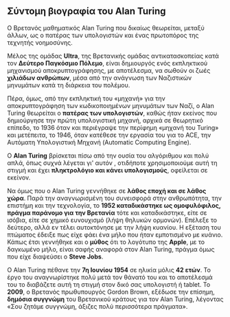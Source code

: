 ## Σύντομη βιογραφία του Alan Turing

Ο Βρετανός μαθηματικός Alan Turing που δικαίως θεωρείται, μεταξύ άλλων, ως ο πατέρας των υπολογιστών και ένας πρωτοπόρος της τεχνητής νοημοσύνης.

Μέλος της ομάδας **Ultra**, της Βρετανικής ομάδας αντικατασκοπείας κατά τον **Δεύτερο Παγκόσμιο Πόλεμο**, είναι δημιουργός ενός εκπληκτικού μηχανισμού αποκρυπτογράφησης, με αποτέλεσμα, να σωθούν οι ζωές **χιλιάδων ανθρώπων**, μέσα από την ανάγνωση των Ναζιστικών μηνυμάτων κατά τη διάρκεια του πολέμου.

Πέρα, όμως, από την εκπληκτική του «μηχανή» για την αποκρυπτογράφηση των κωδικοποιημένων μηνυμάτων των Ναζί, ο Alan Turing θεωρείται ο **πατέρας των υπολογιστών**, καθώς ήταν εκείνος που δημιούργησε την πρώτη υπολογιστική μηχανή, αρχικά σε θεωρητικό επίπεδο, το 1936 όταν και περιέγραψε την περίφημη «μηχανή του Turing» και μετέπειτα, το 1946, όταν κατέθεσε την εργασία του για το ACE, την Αυτόματη Υπολογιστική Μηχανή (Automatic Computing Engine).

Ο **Alan Turing** βρίσκεται πίσω από την ουσία του αλγόριθμου και πολύ απλά, όπως συχνά λέγεται γι' αυτόν , οτιδήποτε χρησιμοποιούμε αυτή τη στιγμή και έχει **πληκτρολόγιο και κάνει υπολογισμούς**, οφείλεται σε εκείνον.

Να όμως που ο Alan Turing γεννήθηκε σε **λάθος εποχή και σε λάθος χώρα**. Παρά την αναγνωρισμένη του συνεισφορά στην ανθρωπότητα, την επιστήμη και την τεχνολογία, το **1952 καταδικάστηκε ως ομοφυλόφιλος, πράγμα παράνομο για την Βρετανία** τότε και καταδικάστηκε, είτε σε ισόβια, είτε σε χημικό ευνουχισμό (λήψη θηλυκών ορμονών). Επέλεξε το δεύτερο, αλλά εν τέλει αυτοκτόνησε με την λήψη κυανίου. Η εξέταση του πτώματος έδειξε πως είχε φάει ένα μήλο που ήταν εμποτισμένο με κυάνιο. Κάπως έτσι γεννήθηκε και ο **μύθος** ότι το λογότυπο της **Apple**, με το δαγκωμένο μήλο, είναι σαφής αναφορά στον Alan Turing, πράγμα όμως που είχε διαψεύσει ο **Steve Jobs**.

Ο Alan Turing πέθανε την **7η Ιουνίου 1954** σε ηλικία μόλις **42 ετών**. Το έργο του αναγνωρίστηκε πολύ μετά τον θάνατό του και το αποτέλεσμά του το διαβάζετε αυτή τη στιγμή στον δικό σας υπολογιστή ή tablet. Το **2009**, ο Βρετανός πρωθυπουργός Gordon Brown, εξέδωσε την επίσημη, **δημόσια συγγνώμη** του Βρετανικού κράτους για τον Alan Turing, λέγοντας «Σου ζητάμε συγγνώμη, άξιζες πολύ περισσότερα πράγματα».